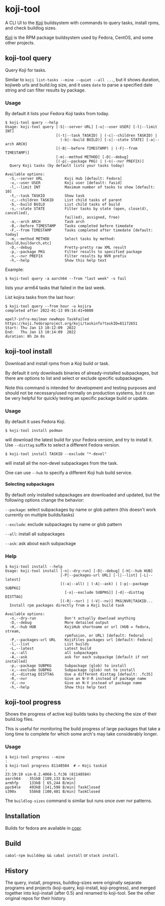 # koji-tool

A CLI UI to the [Koji](https://koji.fedoraproject.org/koji/) buildsystem
with commands to query tasks, install rpms, and check buildlog sizes.

[Koji](https://pagure.io/koji/) is the RPM package buildsystem used by
Fedora, CentOS, and some other projects.

## koji-tool query

Query Koji for tasks.

Similar to `koji list-tasks --mine --quiet --all ...`,
but it shows duration, kojiweb urls and build.log size,
and it uses `date` to parse a specified date string
and can filter results by package.

### Usage

By default it lists your Fedora Koji tasks from today.

```shellsession
$ koji-tool query --help
Usage: koji-tool query [-S|--server URL] [-u|--user USER] [-l|--limit INT]
                       [(-t|--task TASKID) | (-c|--children TASKID) |
                         (-b|--build BUILD)] [-s|--state STATE] [-a|--arch ARCH]
                       [(-B|--before TIMESTAMP) | (-F|--from TIMESTAMP)]
                       [-m|--method METHOD] [-D|--debug]
                       [(-p|--package PKG) | (-n|--nvr PREFIX)]
  Query Koji tasks (by default lists your tasks today)

Available options:
  -S,--server URL          Koji Hub [default: Fedora]
  -u,--user USER           Koji user [default: fasid]
  -l,--limit INT           Maximum number of tasks to show [default: 10]
  -t,--task TASKID         Show task
  -c,--children TASKID     List child tasks of parent
  -b,--build BUILD         List child tasks of build
  -s,--state STATE         Filter tasks by state (open, close(d), cancel(ed),
                           fail(ed), assigned, free)
  -a,--arch ARCH           Task arch
  -B,--before TIMESTAMP    Tasks completed before timedate
  -F,--from TIMESTAMP      Tasks completed after timedate [default: today]
  -m,--method METHOD       Select tasks by method: [build,buildarch,etc]
  -D,--debug               Pretty-pretty raw XML result
  -p,--package PKG         Filter results to specified package
  -n,--nvr PREFIX          Filter results by NVR prefix
  -h,--help                Show this help text
```

Example:

```shellsession
$ koji-tool query -a aarch64 --from "last week" -s fail
```
lists your arm64 tasks that failed in the last week.

List kojira tasks from the last hour:
```shellsession
$ koji-tool query --from hour -u kojira
completed after 2022-01-13 09:14:41+0800

epel7-infra-mailman newRepo TaskFailed
https://koji.fedoraproject.org/koji/taskinfo?taskID=81172651
Start: Thu Jan 13 10:12:09  2022
End:   Thu Jan 13 10:14:09  2022
duration: 0h 2m 0s
```

## koji-tool install

Download and install rpms from a Koji build or task.

By default it only downloads binaries of already-installed subpackages,
but there are options to list and select or exclude specific subpackages.

Note this command is intended for development and testing purposes
and should not be necessary/used normally on production systems,
but it can be very helpful for quickly testing an specific package build or
update.

### Usage

By default it uses Fedora Koji.

```
$ koji-tool install podman
```
will download the latest build for your Fedora version,
and try to install it.
Use `--disttag` suffix to select a different Fedora version.

```
$ koji-tool install TASKID --exclude "*-devel"
```
will install all the non-devel subpackages from the task.

One can use `--hub` to specify a different Koji hub build service.

#### Selecting subpackages

By default only installed subpackages are downloaded and updated,
but the following options change the behavior:

`--package`: select subpackages by name or glob pattern (this doesn't work currently on multiple builds/tasks)

`--exclude`: exclude subpackages by name or glob pattern

`--all`: install all subpackages

`--ask`: ask about each subpackage

### Help
```shellsession
$ koji-tool install --help
Usage: koji-tool install [-n|--dry-run] [-D|--debug] [-H|--hub HUB]
                         [-P|--packages-url URL] [-l|--list] [-L|--latest]
                         [(-a|--all) | (-A|--ask) | [-p|--package SUBPKG]
                           [-x|--exclude SUBPKG]] [-d|--disttag DISTTAG]
                         [(-R|--nvr) | (-V|--nv)] PKG|NVR|TASKID...
  Install rpm packages directly from a Koji build task

Available options:
  -n,--dry-run             Don't actually download anything
  -D,--debug               More detailed output
  -H,--hub HUB             KojiHub shortname or url (HUB = fedora, stream,
                           rpmfusion, or URL) [default: fedora]
  -P,--packages-url URL    KojiFiles packages url [default: Fedora]
  -l,--list                List builds
  -L,--latest              Latest build
  -a,--all                 all subpackages
  -A,--ask                 ask for each subpackge [default if not installed]
  -p,--package SUBPKG      Subpackage (glob) to install
  -x,--exclude SUBPKG      Subpackage (glob) not to install
  -d,--disttag DISTTAG     Use a different disttag [default: .fc35]
  -R,--nvr                 Give an N-V-R instead of package name
  -V,--nv                  Give an N-V instead of package name
  -h,--help                Show this help text
```

## koji-tool progress
Shows the progress of active koji builds tasks
by checking the size of their build.log files.

This is useful for monitoring the build progress of large packages that take
a long time to complete for which some arch's may take considerably longer.

### Usage

```shellsession
$ koji-tool progress --mine
:
$ koji-tool progress 81148584  # ← Koji taskid
:
23:19:19 vim-8.2.4068-1.fc36 (81148584)
aarch64    351kB [109,133 B/min]
armhfp     133kB [ 65,244 B/min]
ppc64le    493kB [141,598 B/min] TaskClosed
s390x      558kB [100,481 B/min] TaskClosed
```

The `buildlog-sizes` command is similar but runs once over nvr patterns.

## Installation
Builds for fedora are available in [copr](https://copr.fedorainfracloud.org/coprs/petersen/koji-tool/monitor/detailed).

## Build
`cabal-rpm builddep && cabal install` or `stack install`.

## History
The query, install, progress, buildlog-sizes were originally separate programs
and projects (koji-query, koji-install, koji-progress),
and merged together into koji-install (after 0.5) and renamed
to koji-tool. See the other original repos for their history.
